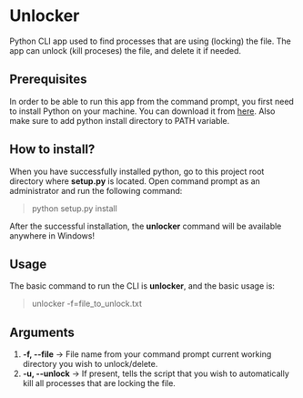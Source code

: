 # Unlocker
Python CLI app used to find processes that are using (locking) the file. The app can unlock (kill proceses) the file, and delete it if needed.

## Prerequisites
In order to be able to run this app from the command prompt, you first need to install Python on your machine. You can download it from [here](https://www.python.org/). Also make sure to add python install directory to PATH variable.

## How to install?
When you have successfully installed python, go to this project root directory where **setup.py** is located. Open command prompt as an administrator and run the following command:
> python setup.py install

After the successful installation, the **unlocker** command will be available anywhere in Windows!

## Usage
The basic command to run the CLI is **unlocker**, and the basic usage is:
> unlocker -f=file_to_unlock.txt

## Arguments
1. **-f, --file** -> File name from your command prompt current working directory you wish to unlock/delete.
2. **-u, --unlock** -> If present, tells the script that you wish to automatically kill all processes that are locking the file.
